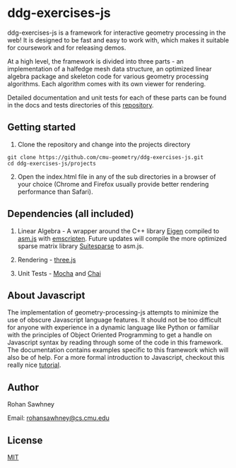 # ddg-exercises-js

ddg-exercises-js is a framework for interactive geometry processing in the web!
It is designed to be fast and easy to work with, which makes it suitable for coursework
and for releasing demos.

At a high level, the framework is divided into three parts - an implementation of
a halfedge mesh data structure, an optimized linear algebra package and skeleton
code for various geometry processing algorithms. Each algorithm comes with its own
viewer for rendering.

Detailed documentation and unit tests for each of these parts can be found in the docs
and tests directories of this [repository](https://github.com/cmu-geometry/ddg-exercises-js).

## Getting started

1. Clone the repository and change into the projects directory
```
git clone https://github.com/cmu-geometry/ddg-exercises-js.git
cd ddg-exercises-js/projects
```

2. Open the index.html file in any of the sub directories in a browser of your choice
(Chrome and Firefox usually provide better rendering performance than Safari).

## Dependencies (all included)

1. Linear Algebra - A wrapper around the C++ library [Eigen](https://eigen.tuxfamily.org) compiled
to [asm.js](http://asmjs.org) with [emscripten](http://emscripten.org). Future updates will compile
the more optimized sparse matrix library [Suitesparse](http://faculty.cse.tamu.edu/davis/suitesparse.html) to asm.js.

2. Rendering - [three.js](https://threejs.org)

3. Unit Tests - [Mocha](http://mochajs.org) and [Chai](http://chaijs.com)

## About Javascript

The implementation of geometry-processing-js attempts to minimize the use of obscure
Javascript language features. It should not be too difficult for anyone with experience
in a dynamic language like Python or familiar with the principles of Object Oriented Programming
to get a handle on Javascript syntax by reading through some of the code in this framework.
The documentation contains examples specific to this framework which will also be of help.
For a more formal introduction to Javascript, checkout this really nice [tutorial](https://javascript.info).

## Author

Rohan Sawhney

Email: rohansawhney@cs.cmu.edu

## License

[MIT](https://opensource.org/licenses/MIT)
